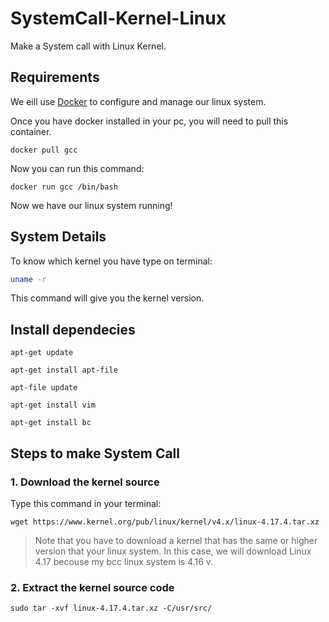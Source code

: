 # SystemCall-Kernel-Linux
Make a System call with Linux Kernel.

## Requirements 

We eill use [Docker](https://www.docker.com/) to configure and manage our linux system.

Once you have docker installed in your pc, you will need to pull this container. 

```docker
docker pull gcc
```
Now you can run this command:

```docker
docker run gcc /bin/bash
```

Now we have our linux system running!

## System Details

To know which kernel you have type on terminal:

```bash
uname -r
```
This command will give you the kernel version.

## Install dependecies

```bin
apt-get update

apt-get install apt-file

apt-file update

apt-get install vim

apt-get install bc
```

## Steps to make System Call

### 1. Download the kernel source 

Type this command in your terminal: 

```bin
wget https://www.kernel.org/pub/linux/kernel/v4.x/linux-4.17.4.tar.xz
```
> Note that you have to download a kernel that has the same or higher version that your linux system. In this case, we will download Linux 4.17 becouse my bcc linux system is 4.16 v.
 
### 2. Extract the kernel source code

```bin
sudo tar -xvf linux-4.17.4.tar.xz -C/usr/src/
```

